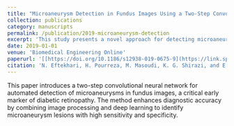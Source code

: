 ```yaml
---
title: "Microaneurysm Detection in Fundus Images Using a Two-Step Convolutional Neural Network"
collection: publications
category: manuscripts
permalink: /publication/2019-microaneurysm-detection
excerpt: 'This study presents a novel approach for detecting microaneurysms in fundus images, enhancing early diagnosis in diabetic retinopathy.'
date: 2019-01-01
venue: 'Biomedical Engineering Online'
paperurl: '[[https://doi.org/10.1186/s12938-019-0675-9](https://link.springer.com/content/pdf/10.1186/s12938-019-0675-9.pdf](https://link.springer.com/content/pdf/10.1186/s12938-019-0675-9.pdf)](https://link.springer.com/content/pdf/10.1186/s12938-019-0675-9.pdf)'
citation: 'N. Eftekhari, H. Pourreza, M. Masoudi, K. G. Shirazi, and E. Saeedi, "Microaneurysm detection in fundus images using a two-step convolutional neural network," <i>Biomedical Engineering Online</i>, 2019.'
---
```


This paper introduces a two-step convolutional neural network for automated detection of microaneurysms in fundus images, a critical early marker of diabetic retinopathy. The method enhances diagnostic accuracy by combining image processing and deep learning to identify microaneurysm lesions with high sensitivity and specificity.
